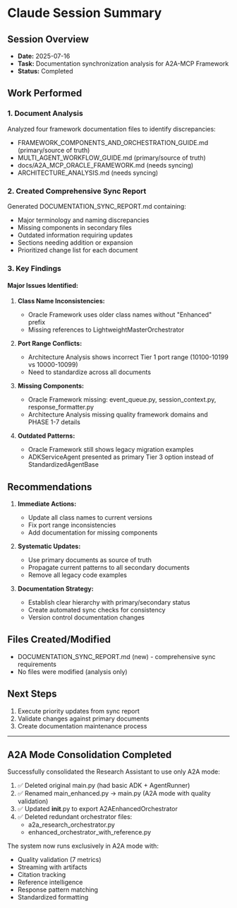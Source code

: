 # Claude Session Summary

## Session Overview
- **Date:** 2025-07-16
- **Task:** Documentation synchronization analysis for A2A-MCP Framework
- **Status:** Completed

## Work Performed

### 1. Document Analysis
Analyzed four framework documentation files to identify discrepancies:
- FRAMEWORK_COMPONENTS_AND_ORCHESTRATION_GUIDE.md (primary/source of truth)
- MULTI_AGENT_WORKFLOW_GUIDE.md (primary/source of truth)  
- docs/A2A_MCP_ORACLE_FRAMEWORK.md (needs syncing)
- ARCHITECTURE_ANALYSIS.md (needs syncing)

### 2. Created Comprehensive Sync Report
Generated DOCUMENTATION_SYNC_REPORT.md containing:
- Major terminology and naming discrepancies
- Missing components in secondary files
- Outdated information requiring updates
- Sections needing addition or expansion
- Prioritized change list for each document

### 3. Key Findings

#### Major Issues Identified:
1. **Class Name Inconsistencies:**
   - Oracle Framework uses older class names without "Enhanced" prefix
   - Missing references to LightweightMasterOrchestrator

2. **Port Range Conflicts:**
   - Architecture Analysis shows incorrect Tier 1 port range (10100-10199 vs 10000-10099)
   - Need to standardize across all documents

3. **Missing Components:**
   - Oracle Framework missing: event_queue.py, session_context.py, response_formatter.py
   - Architecture Analysis missing quality framework domains and PHASE 1-7 details

4. **Outdated Patterns:**
   - Oracle Framework still shows legacy migration examples
   - ADKServiceAgent presented as primary Tier 3 option instead of StandardizedAgentBase

## Recommendations

1. **Immediate Actions:**
   - Update all class names to current versions
   - Fix port range inconsistencies
   - Add documentation for missing components

2. **Systematic Updates:**
   - Use primary documents as source of truth
   - Propagate current patterns to all secondary documents
   - Remove all legacy code examples

3. **Documentation Strategy:**
   - Establish clear hierarchy with primary/secondary status
   - Create automated sync checks for consistency
   - Version control documentation changes

## Files Created/Modified
- DOCUMENTATION_SYNC_REPORT.md (new) - comprehensive sync requirements
- No files were modified (analysis only)

## Next Steps
1. Execute priority updates from sync report
2. Validate changes against primary documents
3. Create documentation maintenance process

---

## A2A Mode Consolidation Completed

Successfully consolidated the Research Assistant to use only A2A mode:
1. ✅ Deleted original main.py (had basic ADK + AgentRunner)
2. ✅ Renamed main_enhanced.py → main.py (A2A mode with quality validation)
3. ✅ Updated __init__.py to export A2AEnhancedOrchestrator
4. ✅ Deleted redundant orchestrator files:
   - a2a_research_orchestrator.py
   - enhanced_orchestrator_with_reference.py

The system now runs exclusively in A2A mode with:
- Quality validation (7 metrics)
- Streaming with artifacts
- Citation tracking
- Reference intelligence
- Response pattern matching
- Standardized formatting